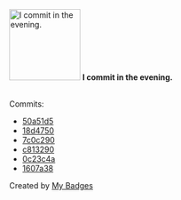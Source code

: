 <img src="https://my-badges.github.io/my-badges/evening-commits.png" alt="I commit in the evening." title="I commit in the evening." width="128">
<strong>I commit in the evening.</strong>
<br><br>

Commits:

- <a href="https://github.com/Siddhant-K-code/image-credential-masker/commit/50a51d58ebec55fb337019fe0612e034da75d884">50a51d5</a>
- <a href="https://github.com/Siddhant-K-code/image-credential-masker/commit/18d4750b69ebb6fb55dcd0717078de9eccadc9c6">18d4750</a>
- <a href="https://github.com/Siddhant-K-code/Feature-flag-suggestion-tool/commit/7c0c290eca3a23c8973e699bcdb90ad402888747">7c0c290</a>
- <a href="https://github.com/Siddhant-K-code/Feature-flag-suggestion-tool/commit/c813290e4fbffda59b6625e5eec323ea79c30495">c813290</a>
- <a href="https://github.com/Siddhant-K-code/Feature-flag-suggestion-tool/commit/0c23c4abc25ba845f68d3611918f492acd46a046">0c23c4a</a>
- <a href="https://github.com/Siddhant-K-code/gitpod-runner-analyzer/commit/1607a381e1125901782f4bd52589fbfe691fd099">1607a38</a>


Created by <a href="https://github.com/my-badges/my-badges">My Badges</a>